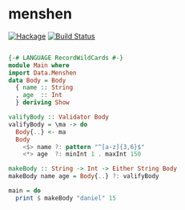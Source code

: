 # menshen

[![Hackage](https://img.shields.io/hackage/v/menshen.svg)](https://hackage.haskell.org/package/menshen)
[![Build Status](https://travis-ci.org/leptonyu/menshen.svg?branch=master)](https://travis-ci.org/leptonyu/menshen)


```Haskell

{-# LANGUAGE RecordWildCards #-}
module Main where
import Data.Menshen
data Body = Body
  { name :: String
  , age  :: Int
  } deriving Show

valifyBody :: Validator Body
valifyBody = \ma -> do
  Body{..} <- ma
  Body
    <$> name ?: pattern "^[a-z]{3,6}$"
    <*> age  ?: minInt 1 . maxInt 150

makeBody :: String -> Int -> Either String Body
makeBody name age = Body{..} ?: valifyBody

main = do
  print $ makeBody "daniel" 15


```

